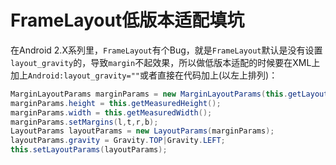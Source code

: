 # FrameLayout低版本适配填坑

在Android 2.X系列里，`FrameLayout`有个Bug，就是`FrameLayout`默认是没有设置`layout_gravity`的，导致`margin`不起效果，所以做低版本适配的时候要在XML上加上`Android:layout_gravity=""`或者直接在代码加上(以左上排列)：

```java
MarginLayoutParams marginParams = new MarginLayoutParams(this.getLayoutParams());
marginParams.height = this.getMeasuredHeight();
marginParams.width = this.getMeasuredWidth();
marginParams.setMargins(l,t,r,b);
LayoutParams layoutParams = new LayoutParams(marginParams);
layoutParams.gravity = Gravity.TOP|Gravity.LEFT;
this.setLayoutParams(layoutParams);
```